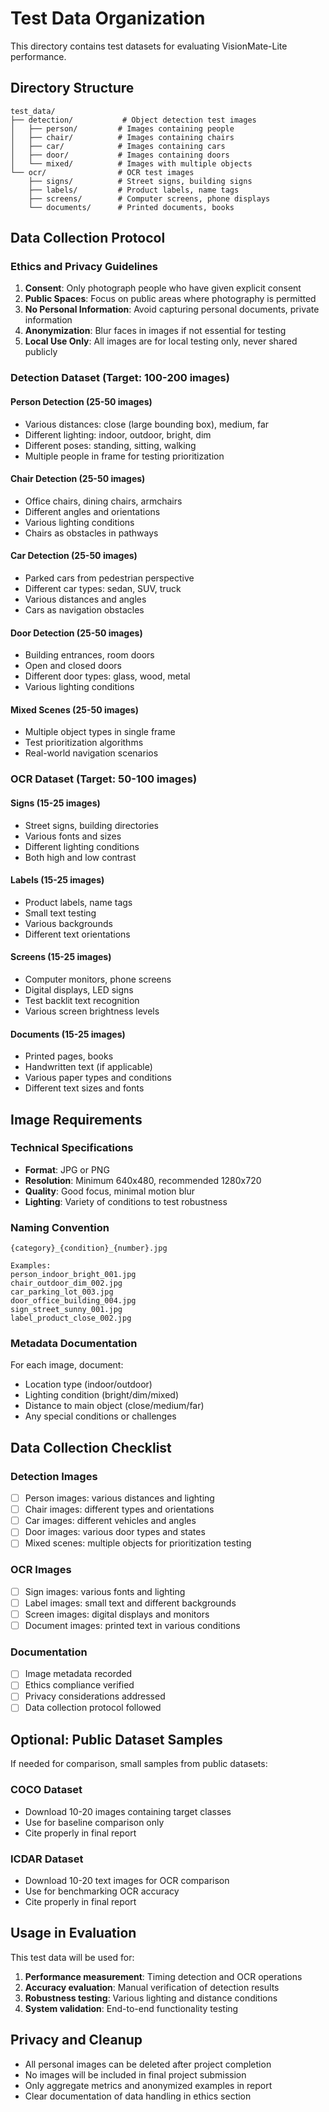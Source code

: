 # Test Data Organization

This directory contains test datasets for evaluating VisionMate-Lite performance.

## Directory Structure

```
test_data/
├── detection/           # Object detection test images
│   ├── person/         # Images containing people
│   ├── chair/          # Images containing chairs
│   ├── car/            # Images containing cars
│   ├── door/           # Images containing doors
│   └── mixed/          # Images with multiple objects
└── ocr/                # OCR test images
    ├── signs/          # Street signs, building signs
    ├── labels/         # Product labels, name tags
    ├── screens/        # Computer screens, phone displays
    └── documents/      # Printed documents, books
```

## Data Collection Protocol

### Ethics and Privacy Guidelines

1. **Consent**: Only photograph people who have given explicit consent
2. **Public Spaces**: Focus on public areas where photography is permitted
3. **No Personal Information**: Avoid capturing personal documents, private information
4. **Anonymization**: Blur faces in images if not essential for testing
5. **Local Use Only**: All images are for local testing only, never shared publicly

### Detection Dataset (Target: 100-200 images)

#### Person Detection (25-50 images)
- Various distances: close (large bounding box), medium, far
- Different lighting: indoor, outdoor, bright, dim
- Different poses: standing, sitting, walking
- Multiple people in frame for testing prioritization

#### Chair Detection (25-50 images)
- Office chairs, dining chairs, armchairs
- Different angles and orientations
- Various lighting conditions
- Chairs as obstacles in pathways

#### Car Detection (25-50 images)
- Parked cars from pedestrian perspective
- Different car types: sedan, SUV, truck
- Various distances and angles
- Cars as navigation obstacles

#### Door Detection (25-50 images)
- Building entrances, room doors
- Open and closed doors
- Different door types: glass, wood, metal
- Various lighting conditions

#### Mixed Scenes (25-50 images)
- Multiple object types in single frame
- Test prioritization algorithms
- Real-world navigation scenarios

### OCR Dataset (Target: 50-100 images)

#### Signs (15-25 images)
- Street signs, building directories
- Various fonts and sizes
- Different lighting conditions
- Both high and low contrast

#### Labels (15-25 images)
- Product labels, name tags
- Small text testing
- Various backgrounds
- Different text orientations

#### Screens (15-25 images)
- Computer monitors, phone screens
- Digital displays, LED signs
- Test backlit text recognition
- Various screen brightness levels

#### Documents (15-25 images)
- Printed pages, books
- Handwritten text (if applicable)
- Various paper types and conditions
- Different text sizes and fonts

## Image Requirements

### Technical Specifications
- **Format**: JPG or PNG
- **Resolution**: Minimum 640x480, recommended 1280x720
- **Quality**: Good focus, minimal motion blur
- **Lighting**: Variety of conditions to test robustness

### Naming Convention
```
{category}_{condition}_{number}.jpg

Examples:
person_indoor_bright_001.jpg
chair_outdoor_dim_002.jpg
car_parking_lot_003.jpg
door_office_building_004.jpg
sign_street_sunny_001.jpg
label_product_close_002.jpg
```

### Metadata Documentation
For each image, document:
- Location type (indoor/outdoor)
- Lighting condition (bright/dim/mixed)
- Distance to main object (close/medium/far)
- Any special conditions or challenges

## Data Collection Checklist

### Detection Images
- [ ] Person images: various distances and lighting
- [ ] Chair images: different types and orientations  
- [ ] Car images: different vehicles and angles
- [ ] Door images: various door types and states
- [ ] Mixed scenes: multiple objects for prioritization testing

### OCR Images
- [ ] Sign images: various fonts and lighting
- [ ] Label images: small text and different backgrounds
- [ ] Screen images: digital displays and monitors
- [ ] Document images: printed text in various conditions

### Documentation
- [ ] Image metadata recorded
- [ ] Ethics compliance verified
- [ ] Privacy considerations addressed
- [ ] Data collection protocol followed

## Optional: Public Dataset Samples

If needed for comparison, small samples from public datasets:

### COCO Dataset
- Download 10-20 images containing target classes
- Use for baseline comparison only
- Cite properly in final report

### ICDAR Dataset  
- Download 10-20 text images for OCR comparison
- Use for benchmarking OCR accuracy
- Cite properly in final report

## Usage in Evaluation

This test data will be used for:
1. **Performance measurement**: Timing detection and OCR operations
2. **Accuracy evaluation**: Manual verification of detection results
3. **Robustness testing**: Various lighting and distance conditions
4. **System validation**: End-to-end functionality testing

## Privacy and Cleanup

- All personal images can be deleted after project completion
- No images will be included in final project submission
- Only aggregate metrics and anonymized examples in report
- Clear documentation of data handling in ethics section